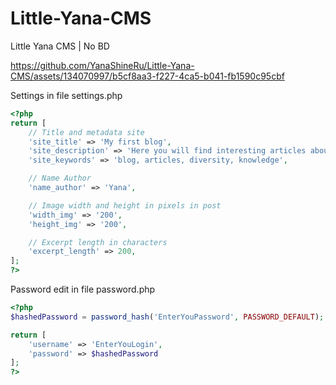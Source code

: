 # Little-Yana-CMS
Little Yana CMS | No BD

https://github.com/YanaShineRu/Little-Yana-CMS/assets/134070997/b5cf8aa3-f227-4ca5-b041-fb1590c95cbf

Settings in file settings.php
```php
<?php
return [
	// Title and metadata site
    'site_title' => 'My first blog',
    'site_description' => 'Here you will find interesting articles about different topics.',
    'site_keywords' => 'blog, articles, diversity, knowledge',

    // Name Author
    'name_author' => 'Yana',

    // Image width and height in pixels in post
    'width_img' => '200',
    'height_img' => '200',

    // Excerpt length in characters
    'excerpt_length' => 200,
];
?>
```

Password edit in file password.php

```php
<?php
$hashedPassword = password_hash('EnterYouPassword', PASSWORD_DEFAULT);

return [
    'username' => 'EnterYouLogin',
    'password' => $hashedPassword
];
?>
```
